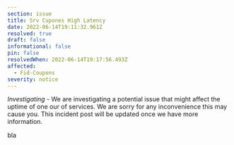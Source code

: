 ```yaml
---
section: issue
title: Srv Cupones High Latency
date: 2022-06-14T19:11:32.961Z
resolved: true
draft: false
informational: false
pin: false
resolvedWhen: 2022-06-14T19:17:56.493Z
affected:
  - Fid-Coupons
severity: notice
---
```

*Investigating* - We are investigating a potential issue that might affect the uptime of one our of services. We are sorry for any inconvenience this may cause you. This incident post will be updated once we have more information.

bla